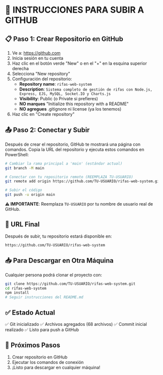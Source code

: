# 🚀 INSTRUCCIONES PARA SUBIR A GITHUB

## 📋 Paso 1: Crear Repositorio en GitHub

1. Ve a: https://github.com
2. Inicia sesión en tu cuenta
3. Haz clic en el botón verde "New" o en el "+" en la esquina superior derecha
4. Selecciona "New repository"
5. Configuración del repositorio:
   - **Repository name**: `rifas-web-system`
   - **Description**: `Sistema completo de gestión de rifas con Node.js, Express, EJS, MySQL, Socket.IO y Charts.js`
   - **Visibility**: Public (o Private si prefieres)
   - **NO marques** "Initialize this repository with a README"
   - **NO agregues** .gitignore ni license (ya los tenemos)
6. Haz clic en "Create repository"

## 📤 Paso 2: Conectar y Subir

Después de crear el repositorio, GitHub te mostrará una página con comandos. Copia la URL del repositorio y ejecuta estos comandos en PowerShell:

```bash
# Cambiar la rama principal a 'main' (estándar actual)
git branch -M main

# Conectar con tu repositorio remoto (REEMPLAZA TU-USUARIO)
git remote add origin https://github.com/TU-USUARIO/rifas-web-system.git

# Subir el código
git push -u origin main
```

**⚠️ IMPORTANTE**: Reemplaza `TU-USUARIO` por tu nombre de usuario real de GitHub.

## 🔗 URL Final

Después de subir, tu repositorio estará disponible en:
```
https://github.com/TU-USUARIO/rifas-web-system
```

## 📥 Para Descargar en Otra Máquina

Cualquier persona podrá clonar el proyecto con:
```bash
git clone https://github.com/TU-USUARIO/rifas-web-system.git
cd rifas-web-system
npm install
# Seguir instrucciones del README.md
```

## ✅ Estado Actual

✅ Git inicializado
✅ Archivos agregados (68 archivos)
✅ Commit inicial realizado
✅ Listo para push a GitHub

## 🎯 Próximos Pasos

1. Crear repositorio en GitHub
2. Ejecutar los comandos de conexión
3. ¡Listo para descargar en cualquier máquina!
